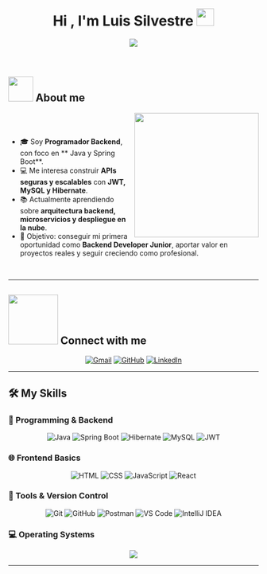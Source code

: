 <h1 align="center">Hi , I'm Luis Silvestre <img src="https://media.giphy.com/media/hvRJCLFzcasrR4ia7z/giphy.gif" width="35"></h1>

<p align="center">
  <a href="https://github.com/DenverCoder1/readme-typing-svg">
    <img src="https://readme-typing-svg.herokuapp.com?font=Time+New+Roman&color=%23C8BE25&size=25&center=true&vCenter=true&width=700&height=100&lines=Backend+Developer+%7C+Java+%26+Spring+Boot;Apasionado+por+resolver+problemas+con+código;Aprendiendo+JWT%2C+Seguridad+y+APIs;Siempre+buscando+mejorar+y+crear+proyectos;Open+to+Job+Opportunities+🚀">
  </a>
</p>

<br>


## <picture><img src="https://github.com/7oSkaaa/7oSkaaa/blob/main/Images/about_me.gif?raw=true" width = 50px></picture> About me  

<picture> <img align="right" src="https://github.com/7oSkaaa/7oSkaaa/blob/main/Images/Right_Side.gif?raw=true" width = 250px></picture>

<br><br>

- 🎓 Soy **Programador Backend**, con foco en ** Java y Spring Boot**.  
- 💻 Me interesa construir **APIs seguras y escalables** con **JWT, MySQL y Hibernate**.  
- 📚 Actualmente aprendiendo sobre **arquitectura backend, microservicios y despliegue en la nube**.  
- 🚀 Objetivo: conseguir mi primera oportunidad como **Backend Developer Junior**, aportar valor en proyectos reales y seguir creciendo como profesional.  

<br>

---

## <picture><img src="https://github.com/7oSkaaa/7oSkaaa/blob/main/Images/Connect-with-me.gif?raw=true" width="100px"></picture> Connect with me  

<p align="center">
	<a href="mailto:Silvest097@gmail.com"><img src="https://img.shields.io/badge/gmail-%23EA4335.svg?style=plastic&logo=gmail&logoColor=white" alt="Gmail"/></a>
	<a href="https://github.com/LuisJS05"><img src="https://img.shields.io/badge/github-%23181717.svg?style=plastic&logo=github&logoColor=white" alt="GitHub"/></a>
	<a href="https://www.linkedin.com/in/luis-ismael-julca-silvestre/"><img src="https://img.shields.io/badge/linkedin-%230A66C2.svg?style=plastic&logo=linkedin&logoColor=white" alt="LinkedIn"/></a>
</p>

---

## 🛠️ My Skills  

### 🚀 Programming & Backend  
<p align="center"> 
  <img alt="Java" src="https://img.shields.io/badge/Java-%23007396.svg?style=plastic&logo=java&logoColor=white">
  <img alt="Spring Boot" src="https://img.shields.io/badge/SpringBoot-6DB33F.svg?style=plastic&logo=springboot&logoColor=white">
  <img alt="Hibernate" src="https://img.shields.io/badge/Hibernate-59666C.svg?style=plastic&logo=hibernate&logoColor=white">
  <img alt="MySQL" src="https://img.shields.io/badge/MySQL-%234479A1.svg?style=plastic&logo=mysql&logoColor=white">
  <img alt="JWT" src="https://img.shields.io/badge/JWT-black?style=plastic&logo=jsonwebtokens">
</p>

### 🌐 Frontend Basics  
<p align="center">
  <img alt="HTML" src="https://img.shields.io/badge/HTML5-%23E34F26.svg?style=plastic&logo=html5&logoColor=white">
  <img alt="CSS" src="https://img.shields.io/badge/CSS-%231572B6.svg?style=plastic&logo=css3&logoColor=white">
  <img alt="JavaScript" src="https://img.shields.io/badge/JavaScript-%23F7DF1E.svg?style=plastic&logo=javascript&logoColor=black">
  <img alt="React" src="https://img.shields.io/badge/React-61DAFB.svg?style=plastic&logo=react&logoColor=black">

</p>

### 🔧 Tools & Version Control  
<p align="center">
  <img alt="Git" src="https://img.shields.io/badge/Git-%23F05033.svg?style=plastic&logo=git&logoColor=white">
  <img alt="GitHub" src="https://img.shields.io/badge/GitHub-181717.svg?style=plastic&logo=github&logoColor=white">
  <img alt="Postman" src="https://img.shields.io/badge/Postman-FF6C37.svg?style=plastic&logo=postman&logoColor=white">
  <img alt="VS Code" src="https://img.shields.io/badge/VS%20Code-0078d7.svg?style=plastic&logo=visual-studio-code&logoColor=white">
  <img alt="IntelliJ IDEA" src="https://img.shields.io/badge/IntelliJ%20IDEA-000000.svg?style=plastic&logo=intellijidea&logoColor=white">

</p>

### 💻 Operating Systems  
<p align="center">
  <img src="https://img.shields.io/badge/Windows-0078D6?style=plastic&logo=windows&logoColor=white">
</p>

---

